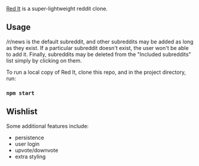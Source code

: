 [Red It](http://red-it.herokuapp.com) is a super-lightweight reddit clone. 

## Usage
/r/news is the default subreddit, and other subreddits may be added as long as they exist. If a particular subreddit doesn't exist, the user won't be able to add it. Finally, subreddits may be deleted from the "Included subreddits" list simply by clicking on them. 

To run a local copy of Red It, clone this repo, and in the project directory, run:
### `npm start`

## Wishlist
Some additional features include:
- persistence
- user login
- upvote/downvote
- extra styling